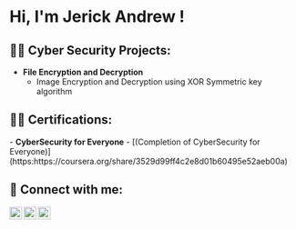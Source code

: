<h1>Hi, I'm Jerick Andrew ! <br/>

<h2>👨‍💻 Cyber Security Projects:</h2>

- <b>File Encryption and Decryption</b>
  - Image Encryption and Decryption using XOR Symmetric key algorithm

<h2>👨‍💻 Certifications:</h2>
- <b>CyberSecurity for Everyone</b>
  - [(Completion of CyberSecurity for Everyone)](https:https://coursera.org/share/3529d99ff4c2e8d01b60495e52aeb00a)



<h2> 🤳 Connect with me:</h2>

[<img align="left" alt="JoshMadakor | Twitter" width="22px" src="https://cdn.jsdelivr.net/npm/simple-icons@v3/icons/twitter.svg" />][twitter]
[<img align="left" alt="JoshMadakor | LinkedIn" width="22px" src="https://cdn.jsdelivr.net/npm/simple-icons@v3/icons/linkedin.svg" />][linkedin]
[<img align="left" alt="JoshMadakor | Instagram" width="22px" src="https://cdn.jsdelivr.net/npm/simple-icons@v3/icons/instagram.svg" />][instagram]

[twitter]: https://twitter.com/
[youtube]: https://www.youtube.com/c/
[instagram]: https://www.instagram.com/j_.a_.185/
[linkedin]: https://linkedin.com/in/jerick-andrew-a62a4b226

<!--
**joshmadakor1/joshmadakor1** is a ✨ _special_ ✨ repository because its `README.md` (this file) appears on your GitHub profile.

Here are some ideas to get you started:

- 🔭 I’m currently working on ...
- 🌱 I’m currently learning ...
- 👯 I’m looking to collaborate on ...
- 🤔 I’m looking for help with ...
- 💬 Ask me about ...
- 📫 How to reach me: ...
- 😄 Pronouns: ...
- ⚡ Fun fact: ...
-->
